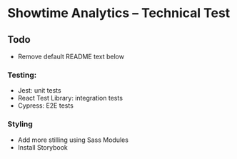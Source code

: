 # Showtime Analytics – Technical Test

## Todo
- Remove default README text below
### Testing:
- Jest: unit tests
- React Test Library: integration tests
- Cypress: E2E tests

### Styling
- Add more stilling using Sass Modules
- Install Storybook

